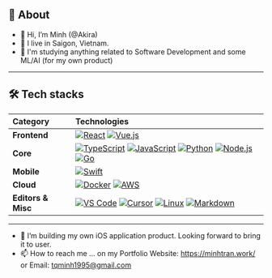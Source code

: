 ## 👤 About
- 👋 Hi, I’m Minh (@Akira)
- 👀 I live in Saigon, Vietnam.
- 🌱 I'm studying anything related to Software Development and some ML/AI (for my own product)
-----
## 🛠️ Tech stacks
| **Category** | **Technologies** |
|:---|:---|
| **Frontend** | [![React](https://img.shields.io/static/v1?label=&message=React&color=61DAFB&logo=react&logoColor=FFFFFF)](https://reactjs.org/) [![Vue.js](https://img.shields.io/static/v1?label=&message=Vue.js&color=4FC08D&logo=vuedotjs&logoColor=FFFFFF)](https://vuejs.org/) |
| **Core** | [![TypeScript](https://img.shields.io/static/v1?label=&message=TypeScript&color=3178C6&logo=typescript&logoColor=FFFFFF)](https://www.typescriptlang.org/) [![JavaScript](https://img.shields.io/static/v1?label=&message=JavaScript&color=F7DF1E&logo=javascript&logoColor=FFFFFF)](https://www.javascript.com/) [![Python](https://img.shields.io/static/v1?label=&message=Python&color=3C78A9&logo=python&logoColor=FFFFFF)](https://www.python.org/) [![Node.js](https://img.shields.io/static/v1?label=&message=Node.js&color=339933&logo=nodedotjs&logoColor=FFFFFF)](https://nodejs.org/) [![Go](https://img.shields.io/static/v1?label=&message=Go&color=00ADD8&logo=go&logoColor=FFFFFF)](https://go.dev/)|
|**Mobile**|[![Swift](https://img.shields.io/static/v1?label=&message=Swift&color=F05138&logo=swift&logoColor=FFFFFF)](https://www.swift.org/)|
| **Cloud** | [![Docker](https://img.shields.io/static/v1?label=&message=Docker&color=2496ED&logo=docker&logoColor=FFFFFF)](https://docker.com/) [![AWS](https://img.shields.io/badge/AWS-orange?style=flat&logo=cloud&color=orange&link=https%3A%2F%2Faws.amazon.com)](https://aws.amazon.com)|
| **Editors & Misc** | [![VS Code](https://img.shields.io/static/v1?label=&message=VS%20Code&color=9013FE&logo=visualstudiocode&logoColor=FFFFFF)](https://code.visualstudio.com/) [![Cursor](https://img.shields.io/badge/Cursor-Cursor?logoColor=black&color=black&link=https%3A%2F%2Fwww.cursor.com)](https://www.cursor.com) [![Linux](https://img.shields.io/static/v1?label=&message=Linux&color=FCC624&logo=linux&logoColor=FFFFFF)](https://www.linux.org/)  [![Markdown](https://img.shields.io/static/v1?label=&message=Markdown&color=000000&logo=markdown&logoColor=FFFFFF)](https://en.wikipedia.org/wiki/Markdown)|
-----
- 💞️ I’m building my own iOS application product. Looking forward to bring it to user.
- 📫 How to reach me ... on my Portfolio Website: https://minhtran.work/ or Email: tqminh1995@gmail.com
